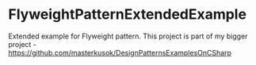 # FlyweightPatternExtendedExample
Extended example for Flyweight pattern. This project is part of my bigger project - https://github.com/masterkusok/DesignPatternsExamplesOnCSharp
